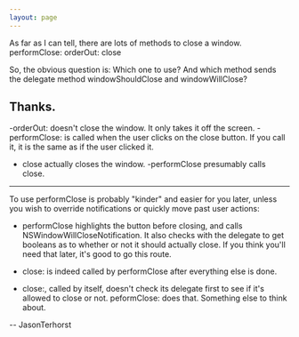```yaml
---
layout: page
---
```


As far as I can tell, there are lots of methods to close a window.
performClose:
orderOut:
close

So, the obvious question is: Which one to use? And which method sends the delegate method windowShouldClose and windowWillClose?

Thanks.
----
-orderOut: doesn't close the window.  It only takes it off the screen.
-performClose: is called when the user clicks on the close button.  If you call it, it is the same as if the user clicked it.
- close actually closes the window.  -performClose presumably calls close.

----

To use performClose is probably "kinder" and easier for you later, unless you wish to override notifications or quickly move past user actions:
- performClose highlights the button before closing, and calls NSWindowWillCloseNotification. It also checks with the delegate to get booleans as to whether or not it should actually close. If you think you'll need that later, it's good to go this route.
- close: is indeed called by performClose after everything else is done.

- close:, called by itself, doesn't check its delegate first to see if it's allowed to close or not. peformClose: does that. Something else to think about.

-- JasonTerhorst
